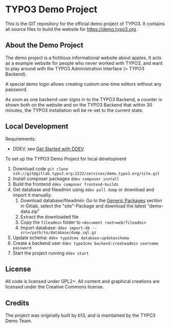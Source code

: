 # TYPO3 Demo Project

This is the GIT repository for the official demo project of TYPO3. It contains
all source files to build the website for https://demo.typo3.org.

## About the Demo Project

The demo project is a fictitious informational website about apples. It acts as
a example website for people who never worked with TYPO3, and want to play around
with the TYPO3 Administration Interface (= TYPO3 Backend).

A special demo login allows creating custom one-time editors without any password.

As soon as one backend user signs in to the TYPO3 Backend, a counter is shown both on the website
and on the TYPO3 Backend that within 30 minutes, the TYPO3 installation will be re-set
to the current state.

## Local Development

Requirements:

* DDEV, see [Get Started with DDEV](https://www.ddev.com/get-started/)

To set up the TYPO3 Demo Project for local development

1. Download code `git clone ssh://git@gitlab.typo3.org:2222/services/demo.typo3.org/site.git`
2. Install composer packages `ddev composer install`
3. Build the frontend `ddev composer frontend-builds`
4. Get database and fileadmin using `ddev pull dump` or download and import it manually:
   1. Download database/fileadmin: Go to the [Generic Packages](https://gitlab.typo3.org/services/demo.typo3.org/site/-/packages) section in Gitlab, select the "site"-Package and download the latest "demo-data.zip"
   2. Extract the downloaded file
   3. Copy the `fileadmin` folder to `<document root>web/fileadmin`
   4. Import database: `ddev import-db --src=/path/to/database/dump.sql.gz`
6. Update schema: `ddev typo3cms database:updateschema`
7. Create a backend user `ddev typo3cms backend:createadmin username password`
8. Start the project running `ddev start`

## License

All code is licensed under GPL2+. All content and graphical creations are licensed under
the Creative Commons license.

## Credits

The project was originally built by b13, and is maintained by the TYPO3 Demo Team.
